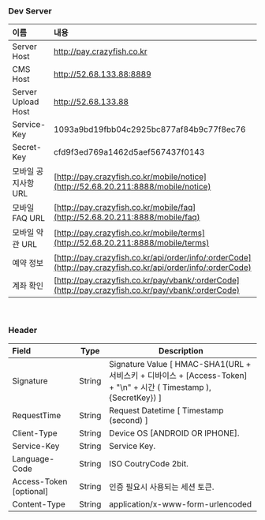 ### Dev Server
이름  | 내용
:----------- | :-----------
Server Host | http://pay.crazyfish.co.kr
CMS Host | http://52.68.133.88:8889
Server Upload Host | http://52.68.133.88
Service-Key | 1093a9bd19fbb04c2925bc877af84b9c77f8ec76
Secret-Key  | cfd9f3ed769a1462d5aef567437f0143
모바일 공지사항 URL | [http://pay.crazyfish.co.kr/mobile/notice](http://52.68.20.211:8888/mobile/notice)
모바일 FAQ URL | [http://pay.crazyfish.co.kr/mobile/faq](http://52.68.20.211:8888/mobile/faq)
모바일 약관 URL | [http://pay.crazyfish.co.kr/mobile/terms](http://52.68.20.211:8888/mobile/terms)
예약 정보 | [http://pay.crazyfish.co.kr/api/order/info/:orderCode](http://pay.crazyfish.co.kr/api/order/info/:orderCode)
계좌 확인 | [http://pay.crazyfish.co.kr/pay/vbank/:orderCode](http://pay.crazyfish.co.kr/pay/vbank/:orderCode)


<br/>

###  Header
Field  | Type  | Description
:----------- | :-----------: | -----------
Signature | String | Signature Value [ HMAC-SHA1(URL + 서비스키 + 디바이스 + [Access-Token] + "\n" + 시간 ( Timestamp ), {SecretKey}) ]
RequestTime | String | Request Datetime [ Timestamp (second) ]
Client-Type | String | Device OS [ANDROID OR IPHONE].
Service-Key  | String | Service Key.
Language-Code | String | ISO CoutryCode 2bit.
Access-Token [optional] | String | 인증 필요시 사용되는 세션 토큰.
Content-Type | String | application/x-www-form-urlencoded

<br/>